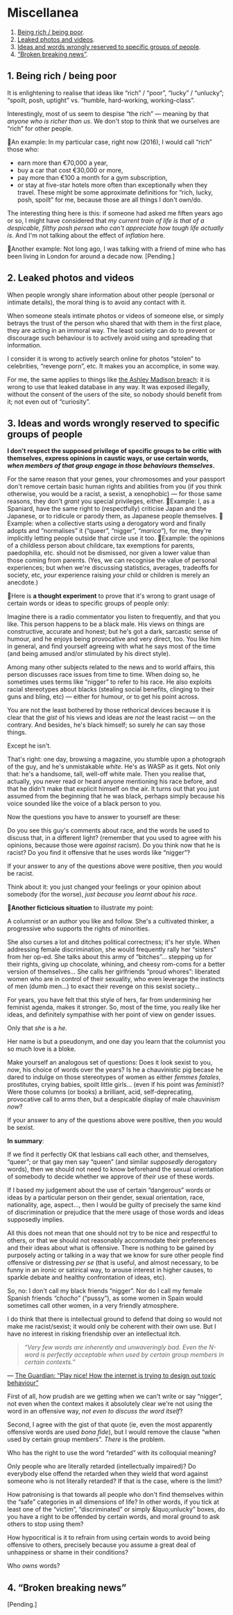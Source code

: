 # Miscellanea

1. [Being rich / being poor](#1-being-rich--being-poor).
1. [Leaked photos and videos](#2-leaked-photos-and-videos).
1. [Ideas and words wrongly reserved to specific groups of people](#3-ideas-and-words-wrongly-reserved-to-specific-groups-of-people).
1. [&ldquo;Broken breaking news&rdquo;](#4-broken-breaking-news).

## 1. Being rich / being poor

It is enlightening to realise that ideas like &ldquo;rich&rdquo; / &ldquo;poor&rdquo;, &ldquo;lucky&rdquo; / &ldquo;unlucky&rdquo;; &ldquo;spoilt, posh,
uptight&rdquo; vs. &ldquo;humble, hard-working, working-class&rdquo;.

Interestingly, most of us seem to despise &ldquo;the rich&rdquo;&nbsp;&mdash;&nbsp;meaning by that *anyone who is richer than us*.
We don't stop to think that we ourselves are &ldquo;rich&rdquo; for other people.

:thought_balloon:An example:
In my particular case, right now (2016), I would call &ldquo;rich&rdquo; those who:
* earn more than &euro;70,000 a year,
* buy a car that cost &euro;30,000 or more,
* pay more than &euro;100 a month for a gym subscription,
* or stay at five-star hotels more often than exceptionally when they travel.
These might be some approximate definitions for &ldquo;rich, lucky, posh, spoilt&rdquo; for me, because those are all things I don't own/do.

The interesting thing here is this: if someone had asked me fiften years ago or so, I might have considered that *my current train of life is that of a
despicable, filthy posh person who can't appreciate how tough life actually is*.
And I'm not talking about the effect of *inflation* here.

:thought_balloon:Another example:
Not long ago, I was talking with a friend of mine who has been living in London for around a decade now.
\[Pending.\]

## 2. Leaked photos and videos

When people wrongly share information about other people (personal or intimate details), the moral thing is to avoid any contact with it.

When someone steals intimate photos or videos of someone else, or simply betrays the trust of the person who shared that with them in the first place, they are
acting in an immoral way.
The least society can do to prevent or discourage such behaviour is to actively avoid using and spreading that information.

I consider it is wrong to actively search online for photos &ldquo;stolen&rdquo; to celebrities, &ldquo;revenge porn&rdquo;, etc.
It makes you an accomplice, in some way.

For me, the same applies to things like [the Ashley Madison breach](https://en.wikipedia.org/wiki/Ashley_Madison_data_breach): it is wrong to use that leaked
database in any way.
It was exposed illegally, without the consent of the users of the site, so nobody should benefit from it; not even out of &ldquo;curiosity&rdquo;.

## 3. Ideas and words wrongly reserved to specific groups of people

**I don't respect the supposed privilege of specific groups to be critic with themselves, express opinions in caustic ways, or use certain words, *when members
of that group engage in those behaviours themselves*.**

For the same reason that your genes, your chromosomes and your passport don't remove certain basic human rights and abilities from you (if you
think otherwise, you would be a racist, a sexist, a xenophobic)&nbsp;&mdash;&nbsp;for those same reasons, they don't *grant* you special privileges, either.
:thought_balloon:Example: I, as a Spaniard, have the same right to (respectfully) criticise Japan and the Japanese, or to ridicule or parody them, as Japanese people
themselves.
:thought_balloon:Example: when a collective starts using a derogatory word and finally adopts and &ldquo;normalises&rdquo; it (&ldquo;queer&rdquo;, &ldquo;nigger&rdquo;,
*&ldquo;marica&rdquo;*), for me, they're implicitly letting people outside that circle use it too.
:thought_balloon:Example: the opinions of a childless person about childcare, tax exemptions for parents, paedophilia, etc. should not be dismissed, nor given a lower value
than those coming from parents.
(Yes, we can recognise the value of personal experiences; but when we're discussing statistics, averages, tradeoffs for society, etc, *your* experience raising
*your* child or children is merely an anecdote.)

:thought_balloon:Here is **a thought experiment** to prove that it's wrong to grant usage of certain words or ideas to specific groups of people only:

Imagine there is a radio commentator you listen to frequently, and that you like.
This person happens to be a black male.
His views on things are constructive, accurate and honest; but he's got a dark, sarcastic sense of humour, and he enjoys being provocative and very direct, too.
You like him in general, and find yourself agreeing with what he says most of the time (and being amused and/or stimulated by his direct style).

Among many other subjects related to the news and to world affairs, this person discusses race issues from time to time.
When doing so, he sometimes uses terms like &ldquo;nigger&rdquo; to refer to his race.
He also exploits racial stereotypes about blacks (stealing social benefits, clinging to their guns and bling, etc)&nbsp;&mdash;&nbsp;either for humour, or to
get his point across.

You are not the least bothered by those rethorical devices because it is clear that the *gist* of his views and ideas are *not* the least
racist&nbsp;&mdash;&nbsp;on the contrary.
And besides, he's black himself; so surely *he* can say those things.

Except he isn't.

That's right: one day, browsing a magazine, you stumble upon a photograph of the guy, and he's unmistakable *white*.
He's as WASP as it gets.
Not only that: he's a handsome, tall, well-off white male.
Then you realise that, actually, you never read or heard anyone mentioning his race before, and that he didn't make that explicit himself on the air.
It turns out that you just assumed from the beginning that he was black, perhaps simply because his voice sounded like the voice of a black person to you.

Now the questions you have to answer to yourself are these:

Do you see this guy's comments about race, and the words he used to discuss that, in a different light?
(remember that you used to agree with his opinions, because those were *against* racism).
Do you think now that he is racist?
Do you find it offensive that he uses words like &ldquo;nigger&rdquo;?

If your answer to any of the questions above were positive, then *you* would be racist.

Think about it: you just changed your feelings or your opinion about somebody (for the worse), *just because you learnt about his race*.

:thought_balloon:**Another ficticious situation** to illustrate my point:

A columnist or an author you like and follow.
She's a cultivated thinker, a progressive who supports the rights of minorities.

She also curses a lot and ditches political correctness; it's her style.
When addressing female discrimination, she would frequently rally her &ldquo;sisters&rdquo; from her op-ed.
She talks about this army of &ldquo;bitches&rdquo;&hellip; stepping up for their rights, giving up chocolate, whining, and cheesy rom-coms for a better version
of themselves&hellip;
She calls her girlfriends &ldquo;proud whores&rdquo;: liberated women who are in control of their sexuality, who even leverage the instincts of men (dumb
men&hellip;) to exact their revenge on this sexist society&hellip;

For years, you have felt that this style of hers, far from undermining her feminist agenda, makes it stronger.
So, most of the time, you really like her ideas, and definitely sympathise with her point of view on gender issues.

Only that *she* is a *he*.

Her name is but a pseudonym, and one day you learn that the columnist you so much love is a bloke.

Make yourself an analogous set of questions:
Does it look sexist to you, *now*, his choice of words over the years?
Is he a chauvinistic pig becase he dared to indulge on those stereotypes of women as either *femmes fatales*, prostitutes, crying babies, spoilt little
girls&hellip; (even if his point was *feminist*)?
Were those columns (or books) a brilliant, acid, self-deprecating, provocative call to arms *then*, but a despicable display of male chauvinism *now*?

If your answer to any of the questions above were positive, then *you* would be sexist.

**In summary**:

If we find it perfectly OK that lesbians call each other, and themselves, &ldquo;queer&rdquo;; or that gay men say &ldquo;queen&rdquo; (and similar *supposedly*
derogatory words), then we should not need to know beforehand the sexual orientation of somebody to decide whether we approve of *their* use of these words.

If I based my judgement about the use of certain &ldquo;dangerous&rdquo; words or ideas by a particular person on their gender, sexual orientation, race,
nationality, age, aspect&hellip;, then I would be guilty of precisely the same kind of discrimination or prejudice that the mere usage of those words and ideas
supposedly implies.

All this does not mean that one should not try to be nice and respectful to others, or that we should not reasonably accommodate their preferences and their
ideas about what is offensive.
There is nothing to be gained by purposely acting or talking in a way that we know for sure other people find offensive or distressing *per se* (that is useful,
and almost necessary, to be funny in an ironic or satirical way, to arouse interest in higher causes, to sparkle debate and healthy confrontation of ideas,
etc).

So, no: I don't call my black friends &ldquo;nigger&rdquo;.
Nor do I call my female Spanish friends *&ldquo;chocho&rdquo;* (&ldquo;pussy&rdquo;), as some women in Spain would sometimes call other women, in a very
friendly atmosphere.

I do think that there is intellectual ground to defend that doing so would not make me racist/sexist; it would only be coherent with their own use.
But I have no interest in risking friendship over an intellectual itch.

> *&ldquo;Very few words are inherently and unwaveringly bad.
  Even the N-word is perfectly acceptable when used by certain group members in certain contexts.&rdquo;*

&mdash;&nbsp;[The Guardian: &ldquo;Play nice! How the internet is trying to design out toxic \
behaviour&rdquo;](http://www.theguardian.com/technology/2016/feb/22/play-nice-how-the-internet-is-trying-to-design-out-toxic-behaviour)

First of all, how prudish are we getting when we can't write or say &ldquo;nigger&rdquo;, not even when the context makes it absolutely clear we're not using
the word in an offensive way, *not even to discuss the word itself*?

Second, I agree with the gist of that quote (ie, even the most apparently offensive words are used *bona fide*), but I would remove the clause &ldquo;when used
by certain group members&rdquo;.
*There* is the problem.

Who has the right to use the word &ldquo;retarded&rdquo; with its colloquial meaning?

Only people who are literally retarded (intellectually impaired)?
Do everybody else offend the retarded when they wield that word against someone who is not literally retarded?
If that is the case, where is the limit?

How patronising is that towards all people who don't find themselves within the &ldquo;safe&rdquo; categories in all dimensions of life?
In other words, if you tick at least one of the &ldquo;victim&rdquo;, &ldquo;discriminated&rdquo; or simply &lquo;unlucky&rdquo; boxes, do you have a right to
be offended by certain words, and moral ground to ask others to stop using them?

How hypocritical is it to refrain from using certain words to avoid being offensive to others, precisely because you assume a great deal of unhappiness or shame
in their conditions?

Who *owns* words?

## 4. &ldquo;Broken breaking news&rdquo;

\[Pending.\]
